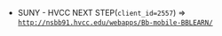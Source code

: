  - SUNY - HVCC NEXT STEP(`client_id=2557`) => [`http://nsbb91.hvcc.edu/webapps/Bb-mobile-BBLEARN/`](http://nsbb91.hvcc.edu/webapps/Bb-mobile-BBLEARN/)
